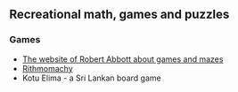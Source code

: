 ## Recreational math, games and puzzles
### Games
- [The website of Robert Abbott about games and mazes](http://www.logicmazes.com/games/index.htm)
- [Rithmomachy](https://en.wikipedia.org/wiki/Rithmomachy)
- Kotu Elima - a Sri Lankan board game
